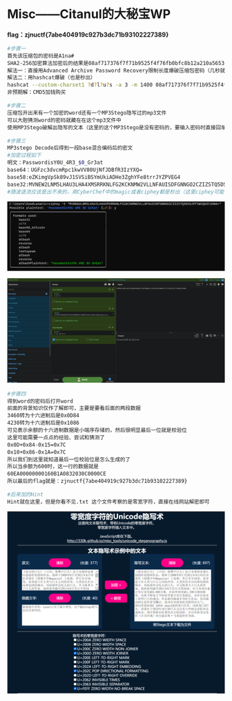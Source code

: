 # Misc——Citanul的大秘宝WP

**flag：zjnuctf{7abe404919c927b3dc71b93102227389}**

```bash
#步骤一
首先该压缩包的密码是A1na#
SHA2-256加密算法加密后的结果是08af717376f7f71b9525f4f76fb0bfc8b12a210a5653e87989bf7f46e96640c6
解法一：直接用Advanced Archive Password Recovery限制长度爆破压缩包密码（几秒就出了）
解法二：用hashcat爆破（也是秒出）
hashcat --custom-charset1 ?d?l?u?s -a 3 -m 1400 08af717376f7f71b9525f4f76fb0bfc8b12a210a5653e87989bf7f46e96640c6 ?1?1?1?1?1
非预期解：CMD5加钱购买
```

```bash
#步骤二
压缩包开出来有一个加密的word还有一个MP3Stego隐写过的mp3文件
可以大胆猜测word的密码就藏在在这个mp3文件中
使用MP3Stego破解出隐写的文本（这里的这个MP3Stego是没有密码的，要输入密码时直接回车就行）
```

```bash
#步骤三
MP3stego Decode后得到一段base混合编码后的密文
#加密过程如下
明文：PasswordisY0U_4R3_$0_Gr3at
base64：UGFzc3dvcmRpc1kwVV80UjNfJDBfR3IzYXQ=
base58:eZKimgVpSk89vJ1SVSiBSYmUkiADHe3ZghYFe8trrJYZPVEG4
base32:MVNEW2LNM5LHAU3LHA4XMSRRKNLFG2KCKNMW2VLLNFAUISDFGNNGO2CZIZSTQ5DSOJFFSWSQKZCUONA=
#随波逐流应该是出不来的，用CyberChef中的magic或者ciphey都是秒出（这里ciphey可能有点问题，把下划线自动删去了，还是建议用CyberChef）
```

![img1](./imgs/img1.png)

![img2](./imgs/img2.png)

```bash
#步骤四
得到word的密码后打开word
前面的背景知识仅作了解即可，主要是要看后面的两段数据
3460转为十六进制后是0x0D84
4230转为十六进制后是0x1086
可见表示余额的十六进制数据是小端序存储的，然后很明显最后一位就是校验位
这里可能需要一点点的经验、尝试和猜测了
0x0D+0x84-0x15=0x7C
0x10+0x86-0x1A=0x7C
所以我们到这里就知道最后一位校验位是怎么生成的了
所以当余额为600时，这一行的数据就是
60EA00000000160B1A0832030C0000CE
所以最后的flag就是：zjnuctf{7abe404919c927b3dc71b93102227389}
```

```bash
#后来加的Hint
Hint就在这里，但是你看不见.txt 这个文件考察的是零宽字符，直接在线网站解密即可
```

![img3](./imgs/img3.png)
